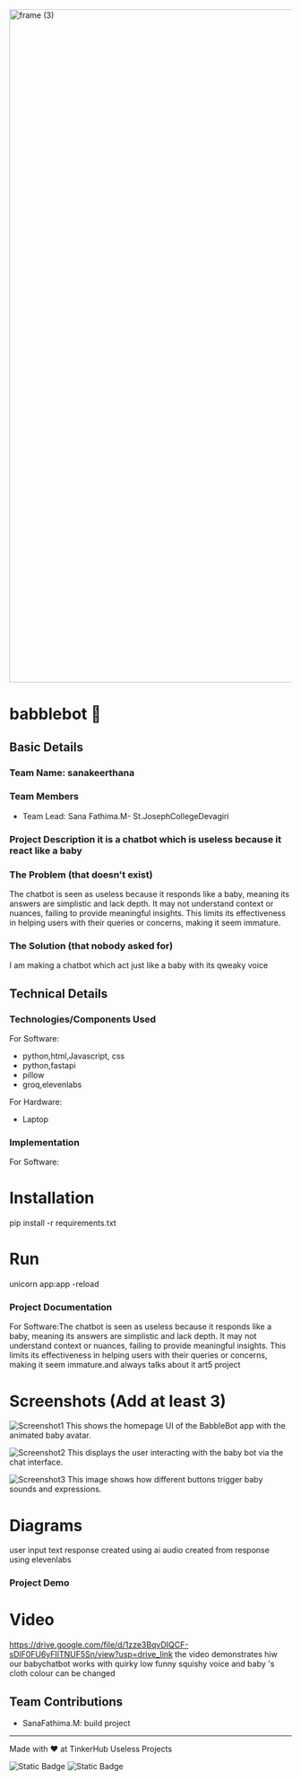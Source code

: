 <img width="3188" height="1202" alt="frame (3)" src="https://github.com/user-attachments/assets/517ad8e9-ad22-457d-9538-a9e62d137cd7" />


# babblebot 🎯


## Basic Details
### Team Name: sanakeerthana


### Team Members
- Team Lead: Sana Fathima.M- St.JosephCollegeDevagiri


### Project Description it is a chatbot which is useless because it react like a baby 

### The Problem (that doesn't exist)
The chatbot is seen as useless because it responds like a baby, meaning its answers are simplistic and lack depth. It may not understand context or nuances, failing to provide meaningful insights. This limits its effectiveness in helping users with their queries or concerns, making it seem immature.

### The Solution (that nobody asked for)
I am  making a chatbot which act just like a baby with its qweaky voice

## Technical Details
### Technologies/Components Used
For Software:
- python,html,Javascript, css
- python,fastapi
- pillow
- groq,elevenlabs

For Hardware:
- Laptop


### Implementation
For Software:
# Installation
pip install -r requirements.txt

# Run
unicorn app:app -reload

### Project Documentation
For Software:The chatbot is seen as useless because it responds like a baby, meaning its answers are simplistic and lack depth. It may not understand context or nuances, failing to provide meaningful insights. This limits its effectiveness in helping users with their queries or concerns, making it seem immature.and always talks about it art5 project
# Screenshots (Add at least 3)

![Screenshot1](https://github.com/Sanafathima4/babblebot/raw/main/assets/screenshot1.png)
This shows the homepage UI of the BabbleBot app with the animated baby avatar.

![Screenshot2](https://github.com/Sanafathima4/babblebot/raw/main/assets/screenshot2.png)
This displays the user interacting with the baby bot via the chat interface.

![Screenshot3](https://github.com/Sanafathima4/babblebot/raw/main/assets/screenshot3.png)
This image shows how different buttons trigger baby sounds and expressions.

# Diagrams


user input text 
response created using ai
audio created from response using elevenlabs

### Project Demo
# Video
https://drive.google.com/file/d/1zze3BqvDIQCF-sDlF0FU6yFIlTNUF5Sn/view?usp=drive_link
the video  demonstrates hiw our babychatbot works with quirky low funny squishy voice and baby 's cloth colour can be changed



## Team Contributions
- SanaFathima.M: build  project


---
Made with ❤ at TinkerHub Useless Projects 

![Static Badge](https://img.shields.io/badge/TinkerHub-24?color=%23000000&link=https%3A%2F%2Fwww.tinkerhub.org%2F)
![Static Badge](https://img.shields.io/badge/UselessProjects--25-25?link=https%3A%2F%2Fwww.tinkerhub.org%2Fevents%2FQ2Q1TQKX6Q%2FUseless%2520Projects)
